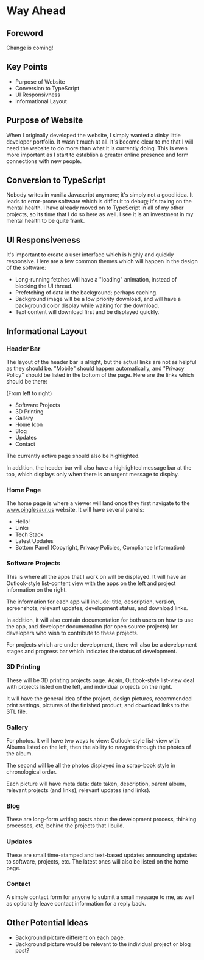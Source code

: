 # Way Ahead

## Foreword

Change is coming!

## Key Points

- Purpose of Website
- Conversion to TypeScript
- UI Responsivness
- Informational Layout

## Purpose of Website

When I originally developed the website, I simply wanted a dinky little developer portfolio.  It wasn't much at all.  It's become clear to me that I will need the website to do more than what it is currently doing.  This is even more important as I start to establish a greater online presence and form connections with new people.

## Conversion to TypeScript

Nobody writes in vanilla Javascript anymore; it's simply not a good idea.  It leads to error-prone software which is difficult to debug; it's taxing on the mental health.  I have already moved on to TypeScript in all of my other projects, so its time that I do so here as well.  I see it is an investment in my mental health to be quite frank.  

## UI Responsiveness

It's important to create a user interface which is highly and quickly responsive.  Here are a few common themes which will happen in the design of the software:

- Long-running fetches will have a "loading" animation, instead of blocking the UI thread.
- Prefetching of data in the background; perhaps caching.
- Background image will be a low priority download, and will have a background color display while waiting for the download.
- Text content will download first and be displayed quickly.

## Informational Layout

### Header Bar

The layout of the header bar is alright, but the actual links are not as helpful as they should be.  "Mobile" should happen automatically, and "Privacy Policy" should be listed in the bottom of the page.  Here are the links which should be there:

(From left to right)

- Software Projects
- 3D Printing
- Gallery
- Home Icon
- Blog
- Updates
- Contact

The currently active page should also be highlighted.

In addition, the header bar will also have a highlighted message bar at the top, which displays only when there is an urgent message to display.

### Home Page

The home page is where a viewer will land once they first navigate to the www.pinglesaur.us website.  It will have several panels:

- Hello!
- Links
- Tech Stack
- Latest Updates
- Bottom Panel (Copyright, Privacy Policies, Compliance Information)

### Software Projects

This is where all the apps that I work on will be displayed.  It will have an Outlook-style list-content view with the apps on the left and project information on the right.

The information for each app will include: title, description, version, screenshots, relevant updates, development status, and download links.

In addition, it will also contain documentation for both users on how to use the app, and developer documenation (for open source projects) for developers who wish to contribute to these projects.

For projects which are under development, there will also be a development stages and progress bar which indicates the status of development.

### 3D Printing

These will be 3D printing projects page.  Again, Outlook-style list-view deal with projects listed on the left, and individual projects on the right.

It will have the general idea of the project, design pictures, recommended print settings, pictures of the finished product, and download links to the STL file.

### Gallery

For photos.  It will have two ways to view: Outlook-style list-view with Albums listed on the left, then the ability to navgate through the photos of the album.

The second will be all the photos displayed in a scrap-book style in chronological order.

Each picture will have meta data: date taken, description, parent album, relevant projects (and links), relevant updates (and links).

### Blog

These are long-form writing posts about the development process, thinking processes, etc, behind the projects that I build.



### Updates

These are small time-stamped and text-based updates announcing updates to software, projects, etc.  The latest ones will also be listed on the home page.

### Contact

A simple contact form for anyone to submit a small message to me, as well as optionally leave contact information for a reply back.

## Other Potential Ideas

- Background picture different on each page.
- Background picture would be relevant to the individual project or blog post?